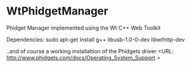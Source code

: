 WtPhidgetManager
================

Phidget Manager implemented using the Wt C++ Web Toolkit


Dependencies:
sudo apt-get install g++ libusb-1.0-0-dev libwthttp-dev

..and of course a working installaltion of the Phidgets driver <URL: http://www.phidgets.com/docs/Operating_System_Support >
